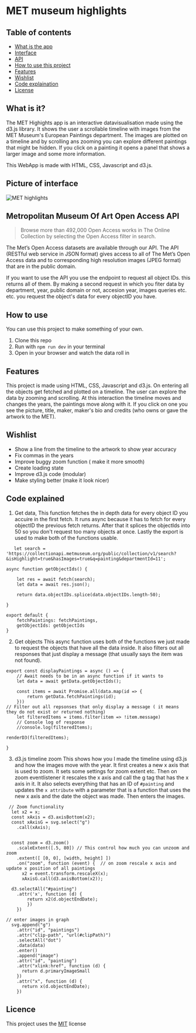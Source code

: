 # MET museum highlights

## Table of contents
- [What is the app](#what-is-it)
- [Interface](#picture-of-interface)
- [API](#rijksdata-api)
- [How to use this project](#how-to-use)
- [Features](#features)
- [Wishlist](#wishlist)
- [Code explaination](#code-explained)
- [License](#licence)

## What is it?
The MET Highights app is an interactive datavisualisation made using the d3.js library. It shows the user a scrollable timeline with images from the MET Museum's European Paintings department. The images are plotted on a timeline and by scrolling ans zooming you can explore different paintings that might be hidden. If you click on a painting it opens a panel that shows a larger image and some more information.

This WebApp is made with HTML, CSS, Javascript and d3.js.


## Picture of interface 
![MET highlights](https://github.com/norakramer1/web-app-from-scratch-2122/blob/main/spa/images/interface.png?raw=true)

## Metropolitan Museum Of Art Open Access API

> Browse more than 492,000 Open Access works in The Online Collection by selecting the Open Access filter in search.

The Met’s Open Access datasets are available through our API. The API (RESTful web service in JSON format) gives access to all of The Met’s Open Access data and to corresponding high resolution images (JPEG format) that are in the public domain.

If you want to use the API you use the endpoint to request all object IDs. this returns all of them. By making a second request in which you fiter data by department, year, public domain or not, accesion year, images queries etc. etc. you request the object's data for every objectID you have.


## How to use
You can use this project to make something of your own.

1. Clone this repo
2. Run with `npm run dev` in your terminal
4. Open in your browser and watch the data roll in

## Features
This project is made using HTML, CSS, Javascript and d3.js. On entering all the objects get fetched and plotted on a timeline. The user can explore the data by zooming and scrolling. At this interaction the timeline moves and changes the years, the paintings move along with it. If you click on one you see the picture, title, maker, maker's bio and credits (who owns or gave the artwork to the MET).


## Wishlist
- Show a line from the timeline to the artwork to show year accuracy
- Fix commas in the years
- Improve buggy zoom function ( make it more smooth)
- Create loading state
- Improve d3.js code (modular)
- Make styling better (make it look nicer)



## Code explained
1. Get data, 
This function fetches the in depth data for every object ID you accuire in the first fetch. It runs async because it has to fetch for every objectID the previous fetch returns. After that it splices the objectIds into 50 so you don't request too many objects at once. Lastly the export is used to make both of the functions usable.


```
   let search = 'https://collectionapi.metmuseum.org/public/collection/v1/search?&isHighlight=true&hasImages=true&q=painting&departmentId=11';

async function getObjectIds() {

    let res = await fetch(search);
    let data = await res.json();

    return data.objectIDs.splice(data.objectIDs.length-50);
 
}

export default {
    fetchPaintings: fetchPaintings,
    getObjectIds: getObjectIds
}

```

2. Get objects
This async function uses both of the functions we just made to request the objects that have all the data inside. It also filters out all responses that just display a message (that usually says the item was not found).

```
export const displayPaintings = async () => {
    // Await needs to be in an async function if it wants to
    let data = await getData.getObjectIds();

    const items = await Promise.all(data.map(id => {
        return getData.fetchPaintings(id);
    }))
// Filter out all repsonses that only display a message ( it means they do not exist or returned nothing)
    let filteredItems = items.filter(item => !item.message)
    // Console log of response
    //console.log(filteredItems);    
    
renderD3(filteredItems);

}

```
3. d3.js timeline zoom
This shows how you I made the timeline using d3.js and how the images move with the year. It first creates a new x axis that is used to zoom. It sets some settings for zoom extent etc. Then on zoom eventlistener it rescales the x axis and call the g tag that has the x axis in it. It also selects everything that has an ID of `#painting` and updates the `x attribute` with a parameter that is a function that uses the new x axis and the date the object was made. Then enters the images.

```
 // Zoom functionality
  let x2 = x;
  const xAxis = d3.axisBottom(x2);
  const xAxisG = svg.select("g")
    .call(xAxis);

  
  const zoom = d3.zoom()
    .scaleExtent([.5, 80]) // This control how much you can unzoom and zoom
    .extent([ [0, 0], [width, height] ]) 
    .on("zoom", function (event) {  // on zoom rescale x axis and update x position of all paintings
      x2 = event.transform.rescaleX(x);
      xAxisG.call(d3.axisBottom(x2));

  d3.selectAll("#painting")
    .attr('x', function (d) {
        return x2(d.objectEndDate);
        })
    })

// enter images in graph
  svg.append("g")
    .attr("id", "paintings")
    .attr("clip-path", "url(#clipPath)")
    .selectAll("dot")
    .data(data)
    .enter()
    .append("image")
    .attr("id", "painting")
    .attr("xlink:href", function (d) {
      return d.primaryImageSmall
    })
    .attr("x", function (d) {
      return x(d.objectEndDate);
    })
```

## Licence
This project uses the [MIT](https://github.com/norakramer1/tech-track/blob/main/LICENSE) license